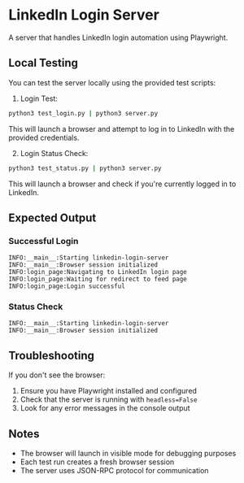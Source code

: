 # LinkedIn Login Server

A server that handles LinkedIn login automation using Playwright.

## Local Testing

You can test the server locally using the provided test scripts:

1. Login Test:
```bash
python3 test_login.py | python3 server.py
```
This will launch a browser and attempt to log in to LinkedIn with the provided credentials.

2. Login Status Check:
```bash
python3 test_status.py | python3 server.py
```
This will launch a browser and check if you're currently logged in to LinkedIn.

## Expected Output

### Successful Login
```
INFO:__main__:Starting linkedin-login-server
INFO:__main__:Browser session initialized
INFO:login_page:Navigating to LinkedIn login page
INFO:login_page:Waiting for redirect to feed page
INFO:login_page:Login successful
```

### Status Check
```
INFO:__main__:Starting linkedin-login-server
INFO:__main__:Browser session initialized
```

## Troubleshooting

If you don't see the browser:
1. Ensure you have Playwright installed and configured
2. Check that the server is running with `headless=False`
3. Look for any error messages in the console output

## Notes

- The browser will launch in visible mode for debugging purposes
- Each test run creates a fresh browser session
- The server uses JSON-RPC protocol for communication
